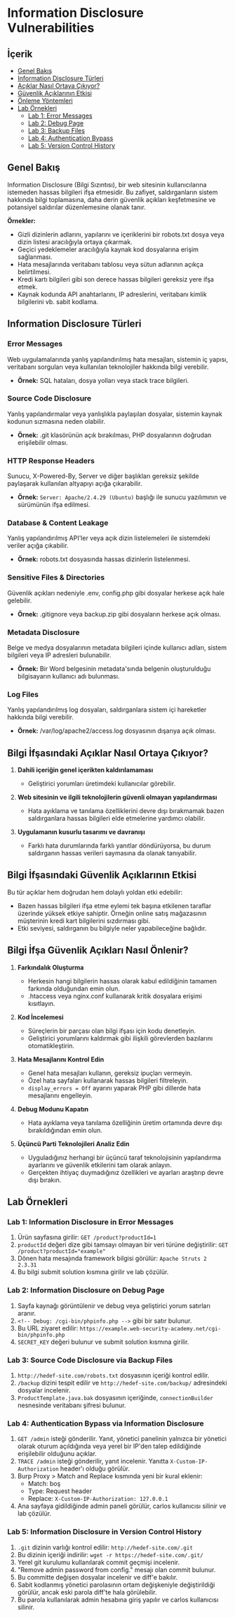 # Information Disclosure Vulnerabilities

## İçerik

- [Genel Bakış](#genel-bakış)
- [Information Disclosure Türleri](#information-disclosure-türleri)
- [Açıklar Nasıl Ortaya Çıkıyor?](#bilgi-ifşasındaki-açıklar-nasıl-ortaya-çıkıyor)
- [Güvenlik Açıklarının Etkisi](#bilgi-ifşasındaki-güvenlik-açıklarının-etkisi)
- [Önleme Yöntemleri](#bilgi-ifşa-güvenlik-açıkları-nasıl-önlenir)
- [Lab Örnekleri](#lab-örnekleri)
  - [Lab 1: Error Messages](#lab-1-information-disclosure-in-error-messages)
  - [Lab 2: Debug Page](#lab-2-information-disclosure-on-debug-page)
  - [Lab 3: Backup Files](#lab-3-source-code-disclosure-via-backup-files)
  - [Lab 4: Authentication Bypass](#lab-4-authentication-bypass-via-information-disclosure)
  - [Lab 5: Version Control History](#lab-5-information-disclosure-in-version-control-history)

## Genel Bakış

Information Disclosure (Bilgi Sızıntısı), bir web sitesinin kullanıcılarına istemeden hassas bilgileri ifşa etmesidir. Bu zafiyet, saldırganların sistem hakkında bilgi toplamasına, daha derin güvenlik açıkları keşfetmesine ve potansiyel saldırılar düzenlemesine olanak tanır.

**Örnekler:**
- Gizli dizinlerin adlarını, yapılarını ve içeriklerini bir robots.txt dosya veya dizin listesi aracılığıyla ortaya çıkarmak.
- Geçici yedeklemeler aracılığıyla kaynak kod dosyalarına erişim sağlanması.
- Hata mesajlarında veritabanı tablosu veya sütun adlarının açıkça belirtilmesi.
- Kredi kartı bilgileri gibi son derece hassas bilgileri gereksiz yere ifşa etmek.
- Kaynak kodunda API anahtarlarını, IP adreslerini, veritabanı kimlik bilgilerini vb. sabit kodlama.

## Information Disclosure Türleri

### Error Messages
Web uygulamalarında yanlış yapılandırılmış hata mesajları, sistemin iç yapısı, veritabanı sorguları veya kullanılan teknolojiler hakkında bilgi verebilir.
- **Örnek:** SQL hataları, dosya yolları veya stack trace bilgileri.

### Source Code Disclosure
Yanlış yapılandırmalar veya yanlışlıkla paylaşılan dosyalar, sistemin kaynak kodunun sızmasına neden olabilir.
- **Örnek:** .git klasörünün açık bırakılması, PHP dosyalarının doğrudan erişilebilir olması.

### HTTP Response Headers
Sunucu, X-Powered-By, Server ve diğer başlıkları gereksiz şekilde paylaşarak kullanılan altyapıyı açığa çıkarabilir.
- **Örnek:** `Server: Apache/2.4.29 (Ubuntu)` başlığı ile sunucu yazılımının ve sürümünün ifşa edilmesi.

### Database & Content Leakage
Yanlış yapılandırılmış API'ler veya açık dizin listelemeleri ile sistemdeki veriler açığa çıkabilir.
- **Örnek:** robots.txt dosyasında hassas dizinlerin listelenmesi.

### Sensitive Files & Directories
Güvenlik açıkları nedeniyle .env, config.php gibi dosyalar herkese açık hale gelebilir.
- **Örnek:** .gitignore veya backup.zip gibi dosyaların herkese açık olması.

### Metadata Disclosure
Belge ve medya dosyalarının metadata bilgileri içinde kullanıcı adları, sistem bilgileri veya IP adresleri bulunabilir.
- **Örnek:** Bir Word belgesinin metadata'sında belgenin oluşturulduğu bilgisayarın kullanıcı adı bulunması.

### Log Files
Yanlış yapılandırılmış log dosyaları, saldırganlara sistem içi hareketler hakkında bilgi verebilir.
- **Örnek:** /var/log/apache2/access.log dosyasının dışarıya açık olması.

## Bilgi İfşasındaki Açıklar Nasıl Ortaya Çıkıyor?

1. **Dahili içeriğin genel içerikten kaldırılamaması**
   - Geliştirici yorumları üretimdeki kullanıcılar görebilir.

2. **Web sitesinin ve ilgili teknolojilerin güvenli olmayan yapılandırması**
   - Hata ayıklama ve tanılama özelliklerini devre dışı bırakmamak bazen saldırganlara hassas bilgileri elde etmelerine yardımcı olabilir.

3. **Uygulamanın kusurlu tasarımı ve davranışı**
   - Farklı hata durumlarında farklı yanıtlar döndürüyorsa, bu durum saldırganın hassas verileri saymasına da olanak tanıyabilir.

## Bilgi İfşasındaki Güvenlik Açıklarının Etkisi

Bu tür açıklar hem doğrudan hem dolaylı yoldan etki edebilir:
- Bazen hassas bilgileri ifşa etme eylemi tek başına etkilenen taraflar üzerinde yüksek etkiye sahiptir. Örneğin online satış mağazasının müşterinin kredi kart bilgilerini sızdırması gibi.
- Etki seviyesi, saldırganın bu bilgiyle neler yapabileceğine bağlıdır.

## Bilgi İfşa Güvenlik Açıkları Nasıl Önlenir?

1. **Farkındalık Oluşturma**
   - Herkesin hangi bilgilerin hassas olarak kabul edildiğinin tamamen farkında olduğundan emin olun.
   - .htaccess veya nginx.conf kullanarak kritik dosyalara erişimi kısıtlayın.

2. **Kod İncelemesi**
   - Süreçlerin bir parçası olan bilgi ifşası için kodu denetleyin.
   - Geliştirici yorumlarını kaldırmak gibi ilişkili görevlerden bazılarını otomatikleştirin.

3. **Hata Mesajlarını Kontrol Edin**
   - Genel hata mesajları kullanın, gereksiz ipuçları vermeyin.
   - Özel hata sayfaları kullanarak hassas bilgileri filtreleyin.
   - `display_errors = Off` ayarını yaparak PHP gibi dillerde hata mesajlarını engelleyin.

4. **Debug Modunu Kapatın**
   - Hata ayıklama veya tanılama özelliğinin üretim ortamında devre dışı bırakıldığından emin olun.

5. **Üçüncü Parti Teknolojileri Analiz Edin**
   - Uyguladığınız herhangi bir üçüncü taraf teknolojisinin yapılandırma ayarlarını ve güvenlik etkilerini tam olarak anlayın.
   - Gerçekten ihtiyaç duymadığınız özellikleri ve ayarları araştırıp devre dışı bırakın.

## Lab Örnekleri

### Lab 1: Information Disclosure in Error Messages

1. Ürün sayfasına girilir: `GET /product?productId=1`
2. `productId` değeri dize gibi tamsayı olmayan bir veri türüne değiştirilir: `GET /product?productId="example"`
3. Dönen hata mesajında framework bilgisi görülür: `Apache Struts 2 2.3.31`
4. Bu bilgi submit solution kısmına girilir ve lab çözülür.

### Lab 2: Information Disclosure on Debug Page

1. Sayfa kaynağı görüntülenir ve debug veya geliştirici yorum satırları aranır.
2. `<!-- Debug: /cgi-bin/phpinfo.php -->` gibi bir satır bulunur.
3. Bu URL ziyaret edilir: `https://example.web-security-academy.net/cgi-bin/phpinfo.php`
4. `SECRET_KEY` değeri bulunur ve submit solution kısmına girilir.

### Lab 3: Source Code Disclosure via Backup Files

1. `http://hedef-site.com/robots.txt` dosyasının içeriği kontrol edilir.
2. `/backup` dizini tespit edilir ve `http://hedef-site.com/backup/` adresindeki dosyalar incelenir.
3. `ProductTemplate.java.bak` dosyasının içeriğinde, `connectionBuilder` nesnesinde veritabanı şifresi bulunur.

### Lab 4: Authentication Bypass via Information Disclosure

1. `GET /admin` isteği gönderilir. Yanıt, yönetici panelinin yalnızca bir yönetici olarak oturum açıldığında veya yerel bir IP'den talep edildiğinde erişilebilir olduğunu açıklar.
2. `TRACE /admin` isteği gönderilir, yanıt incelenir. Yanıtta `X-Custom-IP-Authorization` header'ı olduğu görülür.
3. Burp Proxy > Match and Replace kısmında yeni bir kural eklenir:
   - Match: boş
   - Type: Request header
   - Replace: `X-Custom-IP-Authorization: 127.0.0.1`
4. Ana sayfaya gidildiğinde admin paneli görülür, carlos kullanıcısı silinir ve lab çözülür.

### Lab 5: Information Disclosure in Version Control History

1. `.git` dizinin varlığı kontrol edilir: `http://hedef-site.com/.git`
2. Bu dizinin içeriği indirilir: `wget -r https://hedef-site.com/.git/`
3. Yerel git kurulumu kullanılarak commit geçmişi incelenir.
4. "Remove admin password from config." mesajı olan commit bulunur.
5. Bu committe değişen dosyalar incelenir ve diff'e bakılır.
6. Sabit kodlanmış yönetici parolasının ortam değişkeniyle değiştirildiği görülür, ancak eski parola diff'te hala görülebilir.
7. Bu parola kullanılarak admin hesabına giriş yapılır ve carlos kullanıcısı silinir.